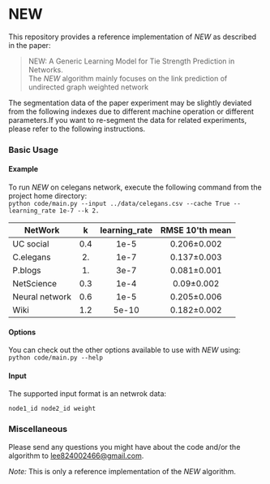 # NEW

This repository provides a reference implementation of *NEW* as described in the paper:<br>
> NEW: A Generic Learning Model for Tie Strength Prediction in Networks.<br>
The *NEW* algorithm mainly focuses on the link prediction of undirected graph weighted network

The segmentation data of the paper experiment may be slightly deviated from the following indexes due to different machine operation or different parameters.If you want to re-segment the data for related experiments, please refer to the following instructions.

### Basic Usage

#### Example
To run *NEW* on celegans network, execute the following command from the project home directory:<br/>
	``python code/main.py --input ../data/celegans.csv --cache True --learning_rate 1e-7 --k 2.``
	
	
NetWork             |   k    |  learning_rate  | RMSE 10'th mean |
--------------------| :----: | :-------------: | :-------------: | 
UC social           |  0.4   |     1e-5        |   0.206±0.002   | 
C.elegans           |   2.   |     1e-7        |   0.137±0.003   |
P.blogs             |   1.   |     3e-7        |   0.081±0.001   | 
NetScience          |  0.3   |     1e-4        |   0.09±0.002    | 
Neural network      |  0.6   |     1e-5        |   0.205±0.006   | 
Wiki                |  1.2   |     5e-10       |   0.182±0.002   | 
 
#### Options
You can check out the other options available to use with *NEW* using:<br/>
	``python code/main.py --help``
  
#### Input
The supported input format is an netwrok data:
	
    node1_id node2_id weight


### Miscellaneous

Please send any questions you might have about the code and/or the algorithm to <lee824002466@gmail.com>.

*Note:* This is only a reference implementation of the *NEW* algorithm.
